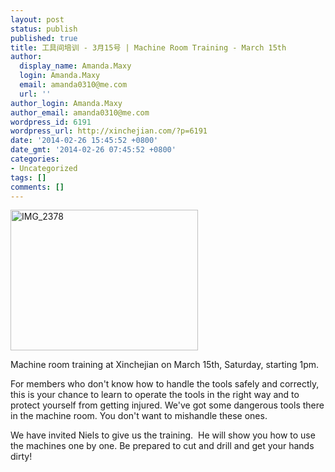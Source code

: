 ```yaml
---
layout: post
status: publish
published: true
title: 工具间培训 - 3月15号 | Machine Room Training - March 15th
author:
  display_name: Amanda.Maxy
  login: Amanda.Maxy
  email: amanda0310@me.com
  url: ''
author_login: Amanda.Maxy
author_email: amanda0310@me.com
wordpress_id: 6191
wordpress_url: http://xinchejian.com/?p=6191
date: '2014-02-26 15:45:52 +0800'
date_gmt: '2014-02-26 07:45:52 +0800'
categories:
- Uncategorized
tags: []
comments: []
---
```

<p><!--:en--><a href="http://xinchejian.com/wp-content/uploads/2014/02/IMG_2378.jpg"><img class="alignnone size-medium wp-image-6221" alt="IMG_2378" src="http://xinchejian.com/wp-content/uploads/2014/02/IMG_2378-300x225.jpg" width="300" height="225" /></a></p>
<p>Machine room training at Xinchejian on March 15th, Saturday, starting 1pm.</p>
<p>For members who don't know how to handle the tools safely and correctly, this is your chance to learn to operate the tools in the right way and to protect yourself from getting injured. We've got some dangerous tools there in the machine room. You don't want to mishandle these ones.</p>
<p>We have invited Niels to give us the training. &nbsp;He will show you how to use the machines one by one. Be prepared to cut and drill and get your hands dirty!<!--:--></p>
